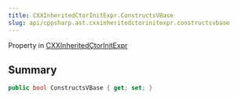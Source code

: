 ```yaml
---
title: CXXInheritedCtorInitExpr.ConstructsVBase
slug: api/cppsharp.ast.cxxinheritedctorinitexpr.constructsvbase
---
```

Property in [CXXInheritedCtorInitExpr](/api/cppsharp/ast/cxxinheritedctorinitexpr)

## Summary



```csharp
public bool ConstructsVBase { get; set; }
```

